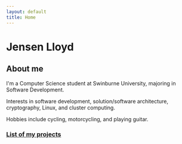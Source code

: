 ```yaml
---
layout: default
title: Home
---
```

# Jensen Lloyd
## About me
I'm a Computer Science student at Swinburne University, majoring in Software Development.

Interests in software development, solution/software architecture, cryptography, Linux, and cluster computing.

Hobbies include cycling, motorcycling, and playing guitar.

### [List of my projects](projects/index.md)
